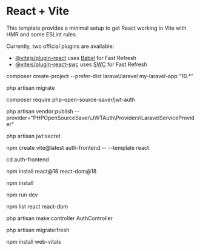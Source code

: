 # React + Vite

This template provides a minimal setup to get React working in Vite with HMR and some ESLint rules.

Currently, two official plugins are available:

- [@vitejs/plugin-react](https://github.com/vitejs/vite-plugin-react/blob/main/packages/plugin-react/README.md) uses [Babel](https://babeljs.io/) for Fast Refresh
- [@vitejs/plugin-react-swc](https://github.com/vitejs/vite-plugin-react-swc) uses [SWC](https://swc.rs/) for Fast Refresh


composer create-project --prefer-dist laravel/laravel my-laravel-app "10.*"

php artisan migrate

composer require php-open-source-saver/jwt-auth

php artisan vendor:publish --provider="PHPOpenSourceSaver\JWTAuth\Providers\LaravelServiceProvider"

php artisan jwt:secret

npm create vite@latest auth-frontend -- --template react

cd auth-frontend

npm install react@18 react-dom@18

npm install

npm run dev

npm list react react-dom

php artisan make:controller AuthController

php artisan migrate:fresh

npm install web-vitals